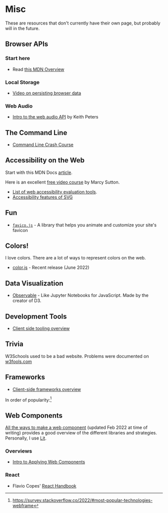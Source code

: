 # Misc

These are resources that don't currently have their own page, but probably will
in the future.

## Browser APIs

### Start here

- Read
  [this MDN Overview](https://developer.mozilla.org/en-US/docs/Learn/JavaScript/Client-side_web_APIs)

### Local Storage

- [Video on persisting browser data](https://egghead.io/lessons/javascript-web-apis-persisting-browser-data-with-window-localstorage)

### Web Audio

- [Intro to the web audio API](https://egghead.io/lessons/javascript-intro-to-the-web-audio-api)
  by Keith Peters

## The Command Line

- [Command Line Crash Course](https://developer.mozilla.org/en-US/docs/Learn/Tools_and_testing/Understanding_client-side_tools/Command_line)

## Accessibility on the Web

Start with this MDN Docs
[article](https://developer.mozilla.org/en-US/docs/Learn/Accessibility).

Here is an excellent
[free video course](https://egghead.io/courses/start-building-accessible-web-applications-today)
by Marcy Sutton.

- [List of web accessibility evaluation tools](https://www.w3.org/WAI/ER/tools/).
- [Accessibility features of SVG](https://www.w3.org/TR/SVG-access/)

## Fun

- [`favico.js`](http://lab.ejci.net/favico.js/) - A library that helps you
  animate and customize your site's favicon

## Colors!

I love colors. There are a lot of ways to represent colors on the web.

- [color.js](https://colorjs.io/) - Recent release (June 2022)

<!-- [^wikipedia]: https://en.wikipedia.org/wiki/Web_colors -->

## Data Visualization

- [Observable](https://observablehq.com/) - Like Jupyter Notebooks for
  JavaScript. Made by the creator of D3.

## Development Tools

- [Client side tooling overview](https://developer.mozilla.org/en-US/docs/Learn/Tools_and_testing/Understanding_client-side_tools/Overview)

## Trivia

W3Schools used to be a bad website. Problems were documented on
[w3fools.com](https://www.w3fools.com/)

## Frameworks

- [Client-side frameworks overview](https://developer.mozilla.org/en-US/docs/Learn/Tools_and_testing/Client-side_JavaScript_frameworks/Introduction)

In order of popularity:[^devsurvey22]

[^devsurvey22]:
    https://survey.stackoverflow.co/2022/#most-popular-technologies-webframe

## Web Components

[All the ways to make a web component](https://webcomponents.dev/blog/all-the-ways-to-make-a-web-component/)
(updated Feb 2022 at time of writing) provides a good overview of the different
libraries and strategies. Personally, I use [Lit](https://lit.dev).

### Overviews

- [Intro to Applying Web Components](https://egghead.io/courses/web-components-f902)

### React

- Flavio Copes' [React Handbook](https://thevalleyofcode.com/react/)
